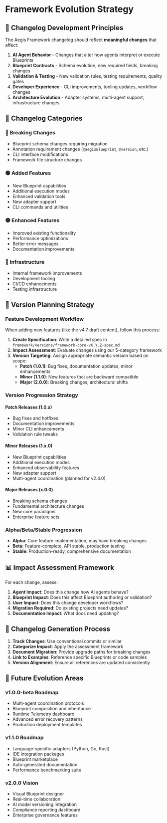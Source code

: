 # Framework Evolution Strategy

## 🎯 Changelog Development Principles

The Aegis Framework changelog should reflect **meaningful changes** that affect:

1. **AI Agent Behavior** - Changes that alter how agents interpret or execute Blueprints
2. **Blueprint Contracts** - Schema evolution, new required fields, breaking changes
3. **Validation & Testing** - New validation rules, testing requirements, quality gates
4. **Developer Experience** - CLI improvements, tooling updates, workflow changes
5. **Architecture Evolution** - Adapter systems, multi-agent support, infrastructure changes

## 📝 Changelog Categories

### 🔴 Breaking Changes

- Blueprint schema changes requiring migration
- Annotation requirement changes (`@aegisBlueprint`, `@version`, etc.)
- CLI interface modifications
- Framework file structure changes

### 🟢 Added Features

- New Blueprint capabilities
- Additional execution modes
- Enhanced validation tools
- New adapter support
- CLI commands and utilities

### 🟡 Enhanced Features

- Improved existing functionality
- Performance optimizations
- Better error messages
- Documentation improvements

### 🔵 Infrastructure

- Internal framework improvements
- Development tooling
- CI/CD enhancements
- Testing infrastructure

## 🚀 Version Planning Strategy

### Feature Development Workflow

When adding new features (like the v4.7 draft content), follow this process:

1. **Create Specification**: Write a detailed spec in `framework/versions/framework-core-vX.Y.Z-spec.md`
2. **Impact Assessment**: Evaluate changes using our 5-category framework
3. **Version Targeting**: Assign appropriate semantic version based on scope:
   - **Patch (1.0.1)**: Bug fixes, documentation updates, minor enhancements
   - **Minor (1.1.0)**: New features that are backward compatible
   - **Major (2.0.0)**: Breaking changes, architectural shifts

### Version Progression Strategy

#### Patch Releases (1.0.x)

- Bug fixes and hotfixes
- Documentation improvements
- Minor CLI enhancements
- Validation rule tweaks

#### Minor Releases (1.x.0)

- New Blueprint capabilities
- Additional execution modes
- Enhanced observability features
- New adapter support
- Multi-agent coordination (planned for v2.4.0)

#### Major Releases (x.0.0)

- Breaking schema changes
- Fundamental architecture changes
- New core paradigms
- Enterprise feature sets

### Alpha/Beta/Stable Progression

- **Alpha**: Core feature implementation, may have breaking changes
- **Beta**: Feature-complete, API stable, production testing
- **Stable**: Production-ready, comprehensive documentation

## 📊 Impact Assessment Framework

For each change, assess:

1. **Agent Impact**: Does this change how AI agents behave?
2. **Blueprint Impact**: Does this affect Blueprint authoring or validation?
3. **User Impact**: Does this change developer workflows?
4. **Migration Required**: Do existing projects need updates?
5. **Documentation Impact**: What docs need updating?

## 🔄 Changelog Generation Process

1. **Track Changes**: Use conventional commits or similar
2. **Categorize Impact**: Apply the assessment framework
3. **Document Migration**: Provide upgrade paths for breaking changes
4. **Link to Examples**: Reference specific Blueprints or code samples
5. **Version Alignment**: Ensure all references are updated consistently

## 🎨 Future Evolution Areas

### v1.0.0-beta Roadmap

- Multi-agent coordination protocols
- Blueprint composition and inheritance
- Runtime Telemetry dashboard
- Advanced error recovery patterns
- Production deployment templates

### v1.1.0 Roadmap

- Language-specific adapters (Python, Go, Rust)
- IDE integration packages
- Blueprint marketplace
- Auto-generated documentation
- Performance benchmarking suite

### v2.0.0 Vision

- Visual Blueprint designer
- Real-time collaboration
- AI model versioning integration
- Compliance reporting dashboard
- Enterprise governance features
